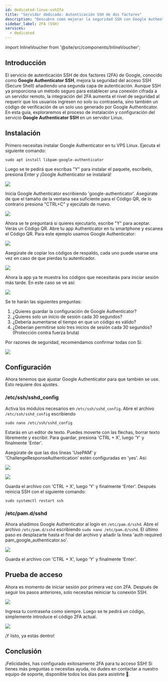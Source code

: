 ```yaml
---
id: dedicated-linux-ssh2fa
title: "Servidor dedicado: Autenticación SSH de dos factores"
description: "Descubre cómo mejorar la seguridad SSH con Google Authenticator 2FA para un acceso más seguro a tu servidor Linux VPS → Aprende más ahora"
sidebar_label: 2FA (SSH)
services:
  - dedicated
---
```


import InlineVoucher from '@site/src/components/InlineVoucher';

## Introducción

El servicio de autenticación SSH de dos factores (2FA) de Google, conocido como **Google Authenticator SSH**, mejora la seguridad del acceso SSH (Secure Shell) añadiendo una segunda capa de autenticación. Aunque SSH ya proporciona un método seguro para establecer una conexión cifrada a un servidor remoto, la integración del 2FA aumenta el nivel de seguridad al requerir que los usuarios ingresen no solo su contraseña, sino también un código de verificación de un solo uso generado por Google Authenticator. En esta guía, exploraremos el proceso de instalación y configuración del servicio **Google Authenticator SSH** en un servidor Linux.

<InlineVoucher />

## Instalación

Primero necesitas instalar Google Authenticator en tu VPS Linux. Ejecuta el siguiente comando:

```
sudo apt install libpam-google-authenticator
```

Luego se te pedirá que escribas "Y" para instalar el paquete, escríbelo, presiona Enter y ¡Google Authenticator se instalará!

![](https://screensaver01.zap-hosting.com/index.php/s/mtqePXTr5KdoHkm/preview)

Inicia Google Authenticator escribiendo 'google-authenticator'. Asegúrate de que el tamaño de la ventana sea suficiente para el Código QR, de lo contrario presiona "CTRL+C" y ejecútalo de nuevo.

![](https://screensaver01.zap-hosting.com/index.php/s/agW9EHjs5Aimc43/preview)

Ahora se te preguntará si quieres ejecutarlo, escribe "Y" para aceptar. Verás un Código QR. Abre tu app Authenticator en tu smartphone y escanea el Código QR. Para este ejemplo usamos Google Authenticator:

![](https://screensaver01.zap-hosting.com/index.php/s/CmQERELXNotsgZB/preview)

Asegúrate de copiar los códigos de respaldo, cada uno puede usarse una vez en caso de que pierdas tu autenticador.

![](https://screensaver01.zap-hosting.com/index.php/s/pkKM2SANJbEejFD/preview)

Ahora la app ya te muestra los códigos que necesitarás para iniciar sesión más tarde. En este caso se ve así:

![](https://screensaver01.zap-hosting.com/index.php/s/QnBxLbR8Grf2GL4/preview)

Se te harán las siguientes preguntas:

1. ¿Quieres guardar la configuración de Google Authenticator?
2. ¿Quieres solo un inicio de sesión cada 30 segundos?
3. ¿Debería aumentarse el tiempo en que un código es válido?
4. ¿Deberían permitirse solo tres inicios de sesión cada 30 segundos? (Protección contra fuerza bruta)

Por razones de seguridad, recomendamos confirmar todas con Sí.

![](https://screensaver01.zap-hosting.com/index.php/s/A9RmFA6nWgKzSF6/preview)

## Configuración

Ahora tenemos que ajustar Google Authenticator para que también se use. Esto requiere dos ajustes.

### /etc/ssh/sshd_config

Activa los módulos necesarios en `/etc/ssh/sshd_config`. Abre el archivo `/etc/ssh/sshd_config` escribiendo 
```
sudo nano /etc/ssh/sshd_config
```

Estarás en un editor de texto. Puedes moverte con las flechas, borrar texto libremente y escribir. Para guardar, presiona 'CTRL + X', luego 'Y' y finalmente 'Enter'.

Asegúrate de que las dos líneas 'UsePAM' y 'ChallengeResponseAuthentication' estén configuradas en 'yes'. Así:

![](https://screensaver01.zap-hosting.com/index.php/s/f5a9G5Wif9HcwQq/preview)

![](https://screensaver01.zap-hosting.com/index.php/s/qdf4JCqLgZ85nia/preview)

Guarda el archivo con 'CTRL + X', luego 'Y' y finalmente 'Enter'. Después reinicia SSH con el siguiente comando:
```
sudo systemctl restart ssh
```

### /etc/pam.d/sshd

Ahora añadimos Google Authenticator al login en `/etc/pam.d/sshd`. Abre el archivo `/etc/pam.d/sshd` escribiendo `sudo nano /etc/pam.d/sshd`. El último paso es desplazarte hasta el final del archivo y añadir la línea 'auth required pam_google_authenticator.so'.

![](https://screensaver01.zap-hosting.com/index.php/s/Mgw8tJJtTbkg7T3/preview)

Guarda el archivo con 'CTRL + X', luego 'Y' y finalmente 'Enter'.

## Prueba de acceso

Ahora es momento de iniciar sesión por primera vez con 2FA. Después de seguir los pasos anteriores, solo necesitas reiniciar tu conexión SSH.

![](https://screensaver01.zap-hosting.com/index.php/s/RwaymAzjGjMgbYL/preview)

Ingresa tu contraseña como siempre. Luego se te pedirá un código, simplemente introduce el código 2FA actual.

![](https://screensaver01.zap-hosting.com/index.php/s/w7BFMMTMdcwXj2x/preview)

¡Y listo, ya estás dentro!

## Conclusión

¡Felicidades, has configurado exitosamente 2FA para tu acceso SSH! Si tienes más preguntas o necesitas ayuda, no dudes en contactar a nuestro equipo de soporte, disponible todos los días para asistirte 🙂.

<InlineVoucher />